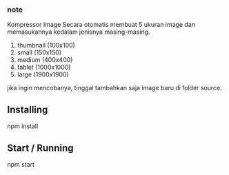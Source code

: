 ### note 
Kompressor Image Secara otomatis membuat 5 ukuran image dan memasukannya kedalam jenisnya masing-masing.
1. thumbnail (100x100)
2. small (150x150)
3. medium (400x400)
4. tablet (1000x1000)
5. large (1900x1900) 

jika ingin mencobanya, tinggal tambahkan saja image baru di folder source.


## Installing
npm install

## Start / Running 
npm start

